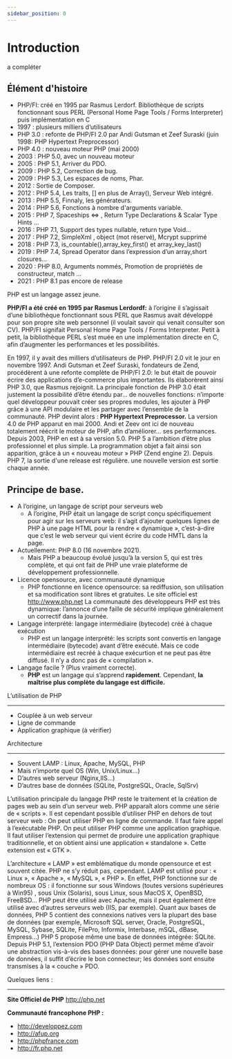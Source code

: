 ```yaml
---
sidebar_position: 0
---
```


# Introduction
 a compléter

Élément d'histoire
-------------------

* PHP/FI: créé en 1995 par Rasmus Lerdorf. Bibliothèque de scripts fonctionnant sous PERL (Personal
  Home Page Tools / Forms Interpreter) puis implémentation en C
* 1997 : plusieurs milliers d’utilisateurs
* PHP 3.0 : refonte de PHP/FI 2.0 par Andi Gutsman et Zeef Suraski (juin 1998: PHP Hypertext
  Preprocessor)‏
* PHP 4.0 : nouveau moteur PHP (mai 2000)‏
* 2003 : PHP 5.0, avec un nouveau moteur
* 2005 : PHP 5.1, Arriver du PDO.
* 2009 : PHP 5.2, Correction de bug.
* 2009 : PHP 5.3, Les espaces de noms, Phar.
* 2012 : Sortie de Composer.
* 2012 : PHP 5.4, Les traits, [] en plus de Array(), Serveur Web intégré.
* 2013 : PHP 5.5, Finnaly, les générateurs.
* 2014 : PHP 5.6, Fonctions à nombre d'arguments variable.
* 2015 : PHP 7, Spaceships <=> , Return Type Declarations & Scalar Type Hints ...
* 2016 : PHP 7.1, Support des types nullable, return type Void...
* 2017 : PHP 7.2, SimpleXml , object (mot réservé), Mcrypt supprimé
* 2018 : PHP 7.3, is_countable(),array_key_first() et array_key_last()
* 2019 : PHP 7.4, Spread Operator dans l’expression d’un array,short closures...
* 2020 : PHP 8.0, Arguments nommés, Promotion de propriétés de constructeur, match ...
* 2021 : PHP 8.1 pas encore de release

PHP est un langage assez jeune.

**PHP/FI a été créé en 1995 par Rasmus Lerdordf:** à l’origine il s’agissait d’une bibliothèque
fonctionnant sous PERL que Rasmus avait développé pour son propre site web personnel (il voulait
savoir qui venait consulter son CV). PHP/FI signifait Personal Home Page Tools / Forms Interpreter.
Petit à petit, la bibliothèque PERL s’est muée en une implémentation directe en C, afin d’augmenter
les performances et les possibilités.

En 1997, il y avait des milliers d’utilisateurs de PHP. PHP/FI 2.0 vit le jour en novembre 1997.
Andi Gutsman et Zeef Suraski, fondateurs de Zend, procédèrent à une refonte complète de PHP/FI 2.0:
le but était de pouvoir écrire des applications d’e-commerce plus importantes. Ils élaborèrent ainsi
PHP 3.0, que Rasmus rejoignit. La principale fonction de PHP 3.0 était justement la possibilité
d’être étendu par… de nouvelles fonctions: n’importe quel développeur pouvait créer ses propres
modules, les ajouter à PHP grâce à une API modulaire et les partager avec l’ensemble de la
communauté. PHP devint alors : **PHP Hypertext Preprocessor.**
La version 4.0 de PHP apparut en mai 2000. Andi et Zeev ont ici de nouveau totalement réécrit le
moteur de PHP, afin d’améliorer… ses performances. Depuis 2003, PHP en est à sa version 5.0. PHP 5 a
l’ambition d’être plus professionnel et plus simple. La programmation objet a fait ainsi son
apparition, grâce à un « nouveau moteur » PHP (Zend engine 2). Depuis PHP 7, la sortie d'une
release est régulière. une nouvelle version est sortie chaque année.


Principe de base.
-----------------

* A l’origine, un langage de script pour serveurs web
    * A l’origine, PHP était un langage de script conçu spécifiquement pour agir sur les serveurs
      web: il s’agit d’ajouter quelques lignes de PHP à une page HTML pour la rendre « dynamique »,
      c’est-à-dire que c’est le web serveur qui vient écrire du code HMTL dans la page.
* Actuellement: PHP 8.0 (16 novembre 2021).
    * Mais PHP a beaucoup évolué jusqu’à la version 5, qui est très complète, et qui ont fait de PHP
      une vraie plateforme de développement professionnelle.
* Licence opensource, avec communauté dynamique
    * PHP fonctionne en licence opensource: sa rediffusion, son utilisation et sa modification sont
      libres et gratuites. Le site officiel est http://www.php.net La communauté des développeurs
      PHP est très dynamique: l’annonce d’une faille de sécurité implique généralement un correctif
      dans la journée.
* Langage interprété: langage intermédiaire (bytecode) créé à chaque exécution
    * PHP est un langage interprété: les scripts sont convertis en langage intermédiaire (bytecode)
      avant d’être exécuté. Mais ce code intermédiaire est recréé à chaque exécurtion et ne peut pas
      être diffusé. Il n’y a donc pas de « compilation ».
* Langage facile ? (Plus vraiment correcte).
    * **PHP** est un langage qui s’apprend **rapidement**. Cependant, **la maîtrise plus complète du
      langage est difficile.**

L’utilisation de PHP
********************

* Couplée à un web serveur
* Ligne de commande
* Application graphique (à vérifier)

Architecture
**************

* Souvent LAMP : Linux, Apache, MySQL, PHP
* Mais n’importe quel OS (Win, Unix/Linux…)‏
* D’autres web serveur (Nginx,IIS…)‏
* D’autres base de données (SQLite, PostgreSQL, Oracle, SqlSrv)‏

L’utilisation principale du langage PHP reste le traitement et la création de pages web au sein d’un
serveur web. PHP apparaît alors comme une série de « scripts ». Il est cependant possible d’utiliser
PHP en dehors de tout serveur web :
On peut utiliser PHP en ligne de commande. Il faut faire appel à l’exécutable PHP. On peut utiliser
PHP comme une application graphique. II faut utiliser l’extension qui permet de produire une
application graphique traditionnelle, et on obtient ainsi une application « standalone ». Cette
extension est « GTK ».

L’architecture « LAMP » est emblématique du monde opensource et est souvent citée. PHP ne s’y réduit
pas, cependant. LAMP est utilisé pour : « Linux », « Apache », « MySQL », « PHP ». En effet, PHP
fonctionne sur de nombreux OS : il fonctionne sur sous Windows (toutes versions supérieures à Win95)
, sous Unix (Solaris), sous Linux, sous MacOS X, OpenBSD, FreeBSD… PHP peut être utilisé avec
Apache, mais il peut également être utilisé avec d’autres serveurs web (IIS, par exemple). Quant aux
bases de données, PHP 5 contient des connexions natives vers la plupart des base de données (par
exemple, Microsoft SQL server, Oracle, PostgreSQL, MySQL, Sybase, SQLite, FilePro, Informix,
Interbase, mSQL, dBase, Empress…) PHP 5 propose même une base de données intégrée: SQLite. Depuis
PHP 5.1, l’extension PDO (PHP Data Object) permet même d’avoir une abstraction vis-à-vis des bases
données: pour gérer une nouvelle base de données, il suffit d’écrire le bon connecteur; les données
sont ensuite transmises à la « couche » PDO.

Quelques liens :
****************

**Site Officiel de PHP**
http://php.net

**Communauté francophone PHP :**

* http://developpez.com
* http://afup.org
* http://phpfrance.com
* http://fr.php.net

